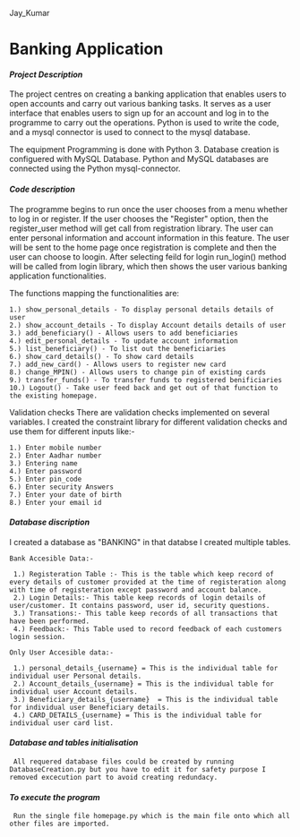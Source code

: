 Jay_Kumar

# **Banking Application**
#### *Project Description*
The project centres on creating a banking application that enables users to open accounts and carry out various banking tasks. It serves as a user interface that enables users to sign up for an account and log in to the programme to carry out the operations. Python is used to write the code, and a mysql connector is used to connect to the mysql database.

The equipment Programming is done with Python 3. Database creation is configuered with MySQL Database. Python and MySQL databases are connected using the Python mysql-connector.

#### *Code description*
The programme begins to run once the user chooses from a menu whether to log in or register. If the user chooses the "Register" option, then the register_user method will get call from registration library. The user can enter personal information and account information in this feature. The user will be sent to the home page once registration is complete and then the user can choose to loogin.
After selecting feild for login run_login() method will be called from login library, which then shows the user various banking application functionalities.

The functions mapping the functionalities are:

    1.) show_personal_details - To display personal details details of user
    2.) show_account_details - To display Account details details of user
    3.) add_beneficiary() - Allows users to add beneficiaries
    4.) edit_personal_details - To update account information
    5.) list_beneficiary() - To list out the beneficiaries
    6.) show_card_details() - To show card details
    7.) add_new_card() - Allows users to register new card
    8.) change_MPIN() - Allows users to change pin of existing cards
    9.) transfer_funds() - To transfer funds to registered benificiaries
    10.) Logout() - Take user feed back and get out of that function to the existing homepage.
    
Validation checks There are validation checks implemented on several variables.
I created the constraint library for different validation checks and use them for different inputs like:-
    
    1.) Enter mobile number
    2.) Enter Aadhar number
    3.) Entering name
    4.) Enter password
    5.) Enter pin_code
    6.) Enter security Answers
    7.) Enter your date of birth
    8.) Enter your email id

#### *Database discription*
   
   I created a database as "BANKING" in that databse I created multiple tables.
    
    Bank Accesible Data:-
     
     1.) Registeration Table :- This is the table which keep record of every details of customer provided at the time of registeration along with time of registeration except password and account balance.
     2.) Login Details:- This table keep records of login details of user/customer. It contains password, user id, security questions.
     3.) Transations:- This table keep records of all transactions that have been performed.
     4.) Feedback:- This Table used to record feedback of each customers login session.
    
    Only User Accesible data:-
     
     1.) personal_details_{username} = This is the individual table for individual user Personal details.
     2.) Account_details_{username} = This is the individual table for individual user Account details.
     3.) Beneficiary_details_{username}  = This is the individual table for individual user Beneficiary details.
     4.) CARD_DETAILS_{username} = This is the individual table for individual user card list.
     
#### *Database and tables initialisation*
     
     All requered database files could be created by running DatabaseCreation.py but you have to edit it for safety purpose I removed excecution part to avoid creating redundacy. 
   
#### *To execute the program*  

     Run the single file homepage.py which is the main file onto which all other files are imported.
     
